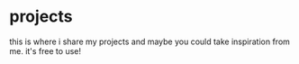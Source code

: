 # projects
this is where i share my projects and maybe you could take inspiration from me. it's free to use!
